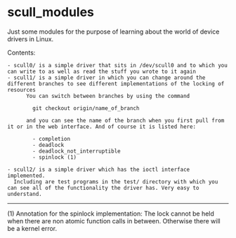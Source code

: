 # scull_modules
Just some modules for the purpose of learning about the world of device drivers in Linux. 

Contents:

	- scull0/ is a simple driver that sits in /dev/scull0 and to which you can write to as well as read the stuff you wrote to it again
	- scull1/ is a simple driver in which you can change around the different branches to see different implementations of the locking of resources
		  You can switch between branches by using the command
		  	
			git checkout origin/name_of_branch

		  and you can see the name of the branch when you first pull from it or in the web interface. And of course it is listed here:

 			- completion
 			- deadlock
 			- deadlock_not_interruptible
			- spinlock (1)

	- scull2/ is a simple driver which has the ioctl interface implemented. 
	  Including are test programs in the test/ directory with which you can see all of the functionality the driver has. Very easy to understand.


_______________________________________________________________________
(1) Annotation for the spinlock implementation: The lock cannot be held when there are non atomic function calls in between. Otherwise there will be a kernel error.

